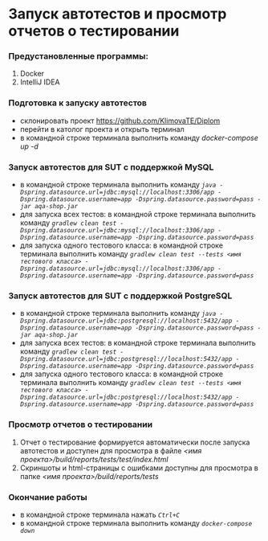 # Запуск автотестов и просмотр отчетов о тестировании
### Предустановленные программы:
1. Docker
1. IntelliJ IDEA
### Подготовка к запуску автотестов
- склонировать проект https://github.com/KlimovaTE/Diplom
- перейти в католог проекта и открыть терминал
- в командной строке терминала выполнить команду *docker-compose up -d*
### Запуск автотестов для SUT с поддержкой MySQL 
- в командной строке терминала выполнить команду *`java -Dspring.datasource.url=jdbc:mysql://localhost:3306/app -Dspring.datasource.username=app -Dspring.datasource.password=pass -jar aqa-shop.jar`*
- для запуска всех тестов: в командной строке терминала выполнить команду *`gradlew clean test -Dspring.datasource.url=jdbc:mysql://localhost:3306/app -Dspring.datasource.username=app -Dspring.datasource.password=pass`*
- для запуска одного тестового класса: в командной строке терминала выполнить команду *`gradlew clean test --tests <имя тестового класса> -Dspring.datasource.url=jdbc:mysql://localhost:3306/app -Dspring.datasource.username=app -Dspring.datasource.password=pass`*
### Запуск автотестов для SUT с поддержкой PostgreSQL 
- в командной строке терминала выполнить команду *`java -Dspring.datasource.url=jdbc:postgresql://localhost:5432/app -Dspring.datasource.username=app -Dspring.datasource.password=pass -jar aqa-shop.jar`*
- для запуска всех тестов: в командной строке терминала выполнить команду *`gradlew clean test -Dspring.datasource.url=jdbc:postgresql://localhost:5432/app -Dspring.datasource.username=app -Dspring.datasource.password=pass`*
- для запуска одного тестового класса: в командной строке терминала выполнить команду *`gradlew clean test --tests <имя тестового класса> -Dspring.datasource.url=jdbc:postgresql://localhost:5432/app -Dspring.datasource.username=app -Dspring.datasource.password=pass`*
### Просмотр отчетов о тестировании
1. Отчет о тестирование формируется автоматически после запуска автотестов и доступен для просмотра в файле *<имя проекта>/build/reports/tests/test/index.html*
2. Скриншоты и html-страницы с ошибками доступны для просмотра в папке *<имя проекта>/build/reports/tests*

### Окончание работы
- в командной строке терминала нажать *`Ctrl+C`*
- в командной строке терминала выполнить команду *`docker-compose down`*
